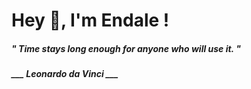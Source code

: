 <h1 title="head"> Hey 👋, I'm Endale !</h1>

**<h5><i>" Time stays long enough for anyone who will use it. "</i></h5>**

*<b>___ Leonardo da Vinci ___</b>*
